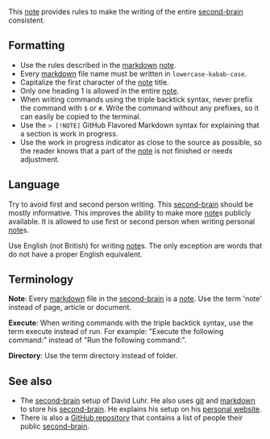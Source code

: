 This [note](note.md) provides rules to make the writing of the entire [second-brain](second-brain.md) consistent.

## Formatting

- Use the rules described in the [markdown](markdown.md) [note](note.md).
- Every [markdown](markdown.md) file name must be written in `lowercase-kabab-case`.
- Capitalize the first character of the [note](note.md) title.
- Only one heading 1 is allowed in the entire [note](note.md).
- When writing commands using the triple backtick syntax, never prefix the command with `$` or `#`.
  Write the command without any prefixes, so it can easily be copied to the terminal.
- Use the `> [!NOTE]` GitHub Flavored Markdown syntax for explaining that a section is work in progress.
- Use the work in progress indicator as close to the source as possible, so the reader knows that a part of the [note](note.md) is not finished or needs adjustment.

## Language

Try to avoid first and second person writing.
This [second-brain](second-brain.md) should be mostly informative.
This improves the ability to make more [note](note.md)s publicly available.
It is allowed to use first or second person when writing personal [note](note.md)s.

Use English (not British) for writing [note](note.md)s.
The only exception are words that do not have a proper English equivalent.

## Terminology

**Note**:
Every [markdown](markdown.md) file in the [second-brain](second-brain.md) is a [note](note.md).
Use the term 'note' instead of page, article or document.

**Execute**:
When writing commands with the triple backtick syntax, use the term execute instead of run.
For example: "Execute the following command:" instead of "Run the following command:".

**Directory**:
Use the term directory instead of folder.

## See also

- The [second-brain](second-brain.md) setup of David Luhr.
  He also uses [git](git.md) and [markdown](markdown.md) to store his [second-brain](second-brain.md).
  He explains his setup on his [personal website](https://luhr.co/blog/2023/04/21/my-custom-second-brain-setup-part-2-how-it-works/).
- There is also a [GitHub repository](https://github.com/KasperZutterman/Second-Brain) that contains a list of people their public [second-brain](second-brain.md).
